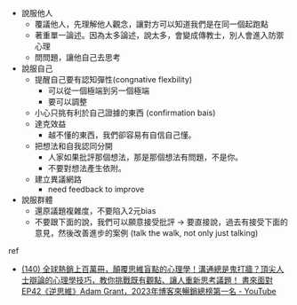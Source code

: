 - 說服他人
    - 覆議他人，先理解他人觀念，讓對方可以知道我們是在同一個起跑點
    - 著重單一論述。因為太多論述，說太多，會變成傳教士，別人會進入防禦心理
    - 問問題，讓他自己去思考
- 說服自己
    - 提醒自己要有認知彈性(congnative flexbility)
        - 可以從一個極端到另一個極端
        - 要可以調整
    - 小心只挑有利於自己證據的東西 (confirmation bais)
    - 達克效益
        - 越不懂的東西，我們卻容易有自信自己懂。
    - 把想法和自我認同分開
        - 人家如果批評那個想法，那是那個想法有問題，不是你。
        - 不要對想法產生依附。
    - 建立異議網路
        - need feedback to improve
- 說服群體
    - 還原議題複雜度，不要陷入2元bias
    - 不要跟下面的說，我們可以願意接受批評 → 要直接說，過去有接受下面的意見，然後改善進步的案例 (talk the walk, not only just talking)

ref

- [(140) 全球熱銷上百萬冊，顛覆思維盲點的心理學！溝通總是鬼打牆？頂尖人士辯論的心理學技巧，教你挑戰既有觀點、讓人重新思考議題！ 書來面對EP42《逆思維》Adam Grant，2023年博客來暢銷總榜第一名 - YouTube](https://www.youtube.com/watch?v=vZLChXoMm24)